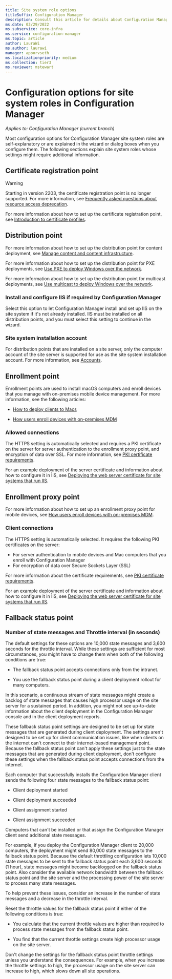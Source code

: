 ```yaml
---
title: Site system role options
titleSuffix: Configuration Manager
description: Consult this article for details about Configuration Manager site system roles that are not necessarily self-explanatory.
ms.date: 03/29/2022
ms.subservice: core-infra
ms.service: configuration-manager
ms.topic: article
author: LauraWi
ms.author: laurawi
manager: apoorvseth
ms.localizationpriority: medium
ms.collection: tier3
ms.reviewer: mstewart
---
```


# Configuration options for site system roles in Configuration Manager

*Applies to: Configuration Manager (current branch)*

Most configuration options for Configuration Manager site system roles are self-explanatory or are explained in the wizard or dialog boxes when you configure them. The following sections explain site system roles whose settings might require additional information.

## <a name="BKMK_CertificateRegistrationPoint"></a> Certificate registration point

> [!WARNING]
> Starting in version 2203, the certificate registration point is no longer supported.<!--13951253--> For more information, see [Frequently asked questions about resource access deprecation](../../../../protect/plan-design/resource-access-deprecation-faq.yml).

For more information about how to set up the certificate registration point, see [Introduction to certificate profiles](../../../../protect/deploy-use/introduction-to-certificate-profiles.md).

## <a name="BKMK_Distribution_Point"></a> Distribution point

For more information about how to set up the distribution point for content deployment, see [Manage content and content infrastructure](manage-content-and-content-infrastructure.md).

For more information about how to set up the distribution point for PXE deployments, see [Use PXE to deploy Windows over the network](../../../../osd/deploy-use/use-pxe-to-deploy-windows-over-the-network.md).

For more information about how to set up the distribution point for multicast deployments, see [Use multicast to deploy Windows over the network](../../../../osd/deploy-use/use-multicast-to-deploy-windows-over-the-network.md).

### Install and configure IIS if required by Configuration Manager

Select this option to let Configuration Manager install and set up IIS on the site system if it's not already installed. IIS must be installed on all distribution points, and you must select this setting to continue in the wizard.

### Site system installation account

For distribution points that are installed on a site server, only the computer account of the site server is supported for use as the site system installation account. For more information, see [Accounts](../../../plan-design/hierarchy/accounts.md#site-system-installation-account).


## <a name="BKMK_Enrollment_Point"></a> Enrollment point

Enrollment points are used to install macOS computers and enroll devices that you manage with on-premises mobile device management. For more information, see the following articles:

- [How to deploy clients to Macs](../../../clients/deploy/deploy-clients-to-macs.md)

- [How users enroll devices with on-premises MDM](../../../../mdm/deploy-use/user-enroll-devices-on-premises-mdm.md)

### Allowed connections

The HTTPS setting is automatically selected and requires a PKI certificate on the server for server authentication to the enrollment proxy point, and encryption of data over SSL. For more information, see [PKI certificate requirements](../../../plan-design/network/pki-certificate-requirements.md).

For an example deployment of the server certificate and information about how to configure it in IIS, see [Deploying the web server certificate for site systems that run IIS](../../../plan-design/network/example-deployment-of-pki-certificates.md#BKMK_webserver2008_cm2012).


## <a name="BKMK_Enrollment_Proxy_Point"></a> Enrollment proxy point

For more information about how to set up an enrollment proxy point for mobile devices, see [How users enroll devices with on-premises MDM](../../../../mdm/deploy-use/user-enroll-devices-on-premises-mdm.md).

### Client connections

The HTTPS setting is automatically selected. It requires the following PKI certificates on the server:

- For server authentication to mobile devices and Mac computers that you enroll with Configuration Manager
- For encryption of data over Secure Sockets Layer (SSL)

For more information about the certificate requirements, see [PKI certificate requirements](../../../plan-design/network/pki-certificate-requirements.md).

For an example deployment of the server certificate and information about how to configure it in IIS, see [Deploying the web server certificate for site systems that run IIS](../../../plan-design/network/example-deployment-of-pki-certificates.md#BKMK_webserver2008_cm2012).


## <a name="BKMK_Fallback_Status_Point"></a> Fallback status point

### Number of state messages and Throttle interval (in seconds)

The default settings for these options are 10,000 state messages and 3,600 seconds for the throttle interval. While these settings are sufficient for most circumstances, you might have to change them when both of the following conditions are true:

- The fallback status point accepts connections only from the intranet.

- You use the fallback status point during a client deployment rollout for many computers.

In this scenario, a continuous stream of state messages might create a backlog of state messages that causes high processor usage on the site server for a sustained period. In addition, you might not see up-to-date information about the client deployment in the Configuration Manager console and in the client deployment reports.

These fallback status point settings are designed to be set up for state messages that are generated during client deployment. The settings aren't designed to be set up for client communication issues, like when clients on the internet can't connect to their internet-based management point. Because the fallback status point can't apply these settings just to the state messages that are generated during client deployment, don't configure these settings when the fallback status point accepts connections from the internet.

Each computer that successfully installs the Configuration Manager client sends the following four state messages to the fallback status point:

- Client deployment started

- Client deployment succeeded

- Client assignment started

- Client assignment succeeded

Computers that can't be installed or that assign the Configuration Manager client send additional state messages.

For example, if you deploy the Configuration Manager client to 20,000 computers, the deployment might send 80,000 state messages to the fallback status point. Because the default throttling configuration lets 10,000 state messages to be sent to the fallback status point each 3,600 seconds (1 hour), state messages might become backlogged on the fallback status point. Also consider the available network bandwidth between the fallback status point and the site server and the processing power of the site server to process many state messages.

To help prevent these issues, consider an increase in the number of state messages and a decrease in the throttle interval.

Reset the throttle values for the fallback status point if either of the following conditions is true:

- You calculate that the current throttle values are higher than required to process state messages from the fallback status point.

- You find that the current throttle settings create high processor usage on the site server.

Don't change the settings for the fallback status point throttle settings unless you understand the consequences. For example, when you increase the throttle settings to high, the processor usage on the site server can increase to high, which slows down all site operations.

